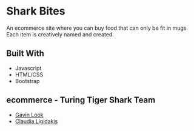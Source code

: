 # Shark Bites
An ecommerce site where you can buy food that can only be fit in mugs. Each item is creatively named and created.

## Built With
* Javascript
* HTML/CSS
* Bootstrap

## ecommerce - Turing Tiger Shark Team
* [Gavin Look](https://github.com/GTLook/)
* [Claudia Ligidakis](https://github.com/claudialigidakis)
